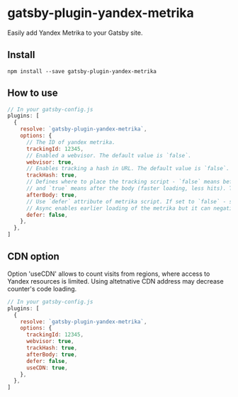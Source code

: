 # gatsby-plugin-yandex-metrika

Easily add Yandex Metrika to your Gatsby site.

## Install
`npm install --save gatsby-plugin-yandex-metrika`

## How to use

```javascript
// In your gatsby-config.js
plugins: [
  {
    resolve: `gatsby-plugin-yandex-metrika`,
    options: {
      // The ID of yandex metrika.
      trackingId: 12345,
      // Enabled a webvisor. The default value is `false`.
      webvisor: true,
      // Enables tracking a hash in URL. The default value is `false`.
      trackHash: true,
      // Defines where to place the tracking script - `false` means before body (slower loading, more hits)
      // and `true` means after the body (faster loading, less hits). The default value is `false`.
      afterBody: true,
      // Use `defer` attribute of metrika script. If set to `false` - script will be loaded with `async` attribute.
      // Async enables earlier loading of the metrika but it can negatively affect page loading speed. The default value is `false`.
      defer: false,
    },
  },
]
```

## CDN option

Option 'useCDN' allows to count visits from regions, where access to Yandex resources is limited. Using altetnative CDN address may decrease counter's code loading.

```javascript
// In your gatsby-config.js
plugins: [
  {
    resolve: `gatsby-plugin-yandex-metrika`,
    options: {
      trackingId: 12345,
      webvisor: true,
      trackHash: true,
      afterBody: true,
      defer: false,
      useCDN: true,
    },
  },
]
```

